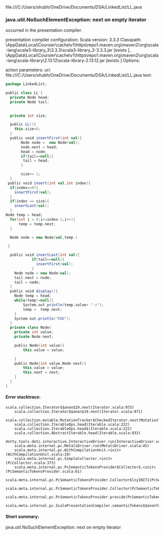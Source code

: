 file:///C:/Users/shubh/OneDrive/Documents/DSA/LinkedList/LL.java
### java.util.NoSuchElementException: next on empty iterator

occurred in the presentation compiler.

presentation compiler configuration:
Scala version: 3.3.3
Classpath:
<HOME>\AppData\Local\Coursier\cache\v1\https\repo1.maven.org\maven2\org\scala-lang\scala3-library_3\3.3.3\scala3-library_3-3.3.3.jar [exists ], <HOME>\AppData\Local\Coursier\cache\v1\https\repo1.maven.org\maven2\org\scala-lang\scala-library\2.13.12\scala-library-2.13.12.jar [exists ]
Options:



action parameters:
uri: file:///C:/Users/shubh/OneDrive/Documents/DSA/LinkedList/LL.java
text:
```scala
package LinkedList;

public class LL {
  private Node head;
  private Node tail;
  
  
  private int size;

  public LL(){
    this.size=0;
  }
  public void insertFirst(int val){
       Node node =  new Node(val);
       node.next = head;
       head = node;
       if(tail==null){
        tail = head;
       }

       size+= 1;
  }
 public void insert(int val,int index){
  if(index==0){
    insertFirst(val);
  }
  if(index == size){
    insertLast(val);
  }
Node temp = head;
  for(int i = 0;i<=index-1;i++){
      temp = temp.next;
  }

  Node node = new Node(val,temp.)

 }

  public void insertLast(int val){
            if(tail==null){
              insertFirst(val);
            }
    Node node = new Node(val);
    tail.next = node;
    tail = node;
  }
  public void display(){
    Node temp = head;
    while(temp!=null){
        System.out.println(temp.value+ "->");
        temp =  temp.next;
    }
    System.out.println("END");
  }
  private class Node{
    private int value;
    private Node next;

    public Node(int value){
        this.value = value;

    }
    public Node(int value,Node next){
        this.value = value;
        this.next = next;
    }
  }
}

```



#### Error stacktrace:

```
scala.collection.Iterator$$anon$19.next(Iterator.scala:973)
	scala.collection.Iterator$$anon$19.next(Iterator.scala:971)
	scala.collection.mutable.MutationTracker$CheckedIterator.next(MutationTracker.scala:76)
	scala.collection.IterableOps.head(Iterable.scala:222)
	scala.collection.IterableOps.head$(Iterable.scala:222)
	scala.collection.AbstractIterable.head(Iterable.scala:933)
	dotty.tools.dotc.interactive.InteractiveDriver.run(InteractiveDriver.scala:168)
	scala.meta.internal.pc.MetalsDriver.run(MetalsDriver.scala:45)
	scala.meta.internal.pc.WithCompilationUnit.<init>(WithCompilationUnit.scala:28)
	scala.meta.internal.pc.SimpleCollector.<init>(PcCollector.scala:373)
	scala.meta.internal.pc.PcSemanticTokensProvider$Collector$.<init>(PcSemanticTokensProvider.scala:61)
	scala.meta.internal.pc.PcSemanticTokensProvider.Collector$lzyINIT1(PcSemanticTokensProvider.scala:61)
	scala.meta.internal.pc.PcSemanticTokensProvider.Collector(PcSemanticTokensProvider.scala:61)
	scala.meta.internal.pc.PcSemanticTokensProvider.provide(PcSemanticTokensProvider.scala:90)
	scala.meta.internal.pc.ScalaPresentationCompiler.semanticTokens$$anonfun$1(ScalaPresentationCompiler.scala:117)
```
#### Short summary: 

java.util.NoSuchElementException: next on empty iterator